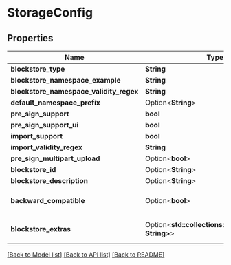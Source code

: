 # StorageConfig

## Properties

Name | Type | Description | Notes
------------ | ------------- | ------------- | -------------
**blockstore_type** | **String** |  | 
**blockstore_namespace_example** | **String** |  | 
**blockstore_namespace_validity_regex** | **String** |  | 
**default_namespace_prefix** | Option<**String**> |  | [optional]
**pre_sign_support** | **bool** |  | 
**pre_sign_support_ui** | **bool** |  | 
**import_support** | **bool** |  | 
**import_validity_regex** | **String** |  | 
**pre_sign_multipart_upload** | Option<**bool**> |  | [optional]
**blockstore_id** | Option<**String**> |  | [optional]
**blockstore_description** | Option<**String**> |  | [optional]
**backward_compatible** | Option<**bool**> |  | [optional][default to false]
**blockstore_extras** | Option<**std::collections::HashMap<String, String>**> | blockstore specific properties | [optional]

[[Back to Model list]](../README.md#documentation-for-models) [[Back to API list]](../README.md#documentation-for-api-endpoints) [[Back to README]](../README.md)


